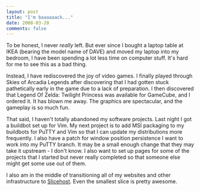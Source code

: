 ```yaml
---
layout: post
title: "I'm baaaaaack..."
date: 2008-03-20
comments: false
---
```

To be honest, I never _really_ left. But ever since I bought a laptop table at IKEA (bearing the model name of DAVE) and moved my laptop into my bedroom, I have been spending a lot less time on computer stuff. It's hard for me to see this as a bad thing.




Instead, I have rediscovered the joy of video games. I finally played through Skies of Arcadia Legends after discovering that I had gotten stuck pathetically early in the game due to a lack of preparation. I then discovered that Legend Of Zelda: Twilight Princess was available for GameCube, and I ordered it. It has blown me away. The graphics are spectacular, and the gameplay is so much fun.




That said, I haven't totally abandoned my software projects. Last night I got a buildbot set up for Vim. My next project is to add MSI packaging to my buildbots for PuTTY and Vim so that I can update my distributions more frequently. I also have a patch for window position persistence I want to work into my PuTTY branch. It may be a small enough change that they may take it upstream - I don't know. I also want to set up pages for some of the projects that I started but never really completed so that someone else might get some use out of them.




I also am in the middle of transitioning all of my websites and other infrastructure to [Slicehost][0]. Even the smallest slice is pretty awesome.



[0]: http://www.slicehost.com

